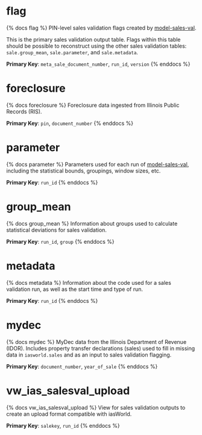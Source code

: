 # flag

{% docs flag %}
PIN-level sales validation flags created by
[model-sales-val](https://github.com/ccao-data/model-sales-val).

This is the primary sales validation output table. Flags within this table
should be possible to reconstruct using the other sales validation tables:
`sale.group_mean`, `sale.parameter`, and `sale.metadata`.

**Primary Key**: `meta_sale_document_number`, `run_id`, `version`
{% enddocs %}

# foreclosure

{% docs foreclosure %}
Foreclosure data ingested from Illinois Public Records (RIS).

**Primary Key**: `pin`, `document_number`
{% enddocs %}

# parameter

{% docs parameter %}
Parameters used for each run of
[model-sales-val](https://github.com/ccao-data/model-sales-val),
including the statistical bounds, groupings, window sizes, etc.

**Primary Key**: `run_id`
{% enddocs %}

# group_mean

{% docs group_mean %}
Information about groups used to calculate statistical deviations
for sales validation.

**Primary Key**: `run_id`, `group`
{% enddocs %}

# metadata

{% docs metadata %}
Information about the code used for a sales validation run, as well as
the start time and type of run.

**Primary Key**: `run_id`
{% enddocs %}

# mydec

{% docs mydec %}
MyDec data from the Illinois Department of Revenue (IDOR). Includes property
transfer declarations (sales) used to fill in missing data in `iasworld.sales`
and as an input to sales validation flagging.

**Primary Key**: `document_number`, `year_of_sale`
{% enddocs %}

# vw_ias_salesval_upload

{% docs vw_ias_salesval_upload %}
View for sales validation outputs to create an upload format compatible
with iasWorld.

**Primary Key**: `salekey`, `run_id`
{% enddocs %}
